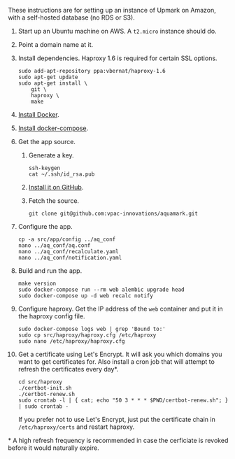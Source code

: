 These instructions are for setting up an instance of Upmark on Amazon, with a
self-hosted database (no RDS or S3).

 1. Start up an Ubuntu machine on AWS. A `t2.micro` instance should do.

 1. Point a domain name at it.

 1. Install dependencies. Haproxy 1.6 is required for certain SSL options.

    ```
    sudo add-apt-repository ppa:vbernat/haproxy-1.6
    sudo apt-get update
    sudo apt-get install \
        git \
        haproxy \
        make
    ```

 1. [Install Docker].

 1. [Install docker-compose].

 1. Get the app source.

    1. Generate a key.

        ```
        ssh-keygen
        cat ~/.ssh/id_rsa.pub
        ```

    1. [Install it on GitHub][deploy-key].

    1. Fetch the source.

        ```
        git clone git@github.com:vpac-innovations/aquamark.git
        ```

 1. Configure the app.

    ```
    cp -a src/app/config ../aq_conf
    nano ../aq_conf/aq.conf
    nano ../aq_conf/recalculate.yaml
    nano ../aq_conf/notification.yaml
    ```

 1. Build and run the app.

    ```
    make version
    sudo docker-compose run --rm web alembic upgrade head
    sudo docker-compose up -d web recalc notify
    ```

 1. Configure haproxy. Get the IP address of the `web` container and put it in
    the haproxy config file.

    ```
    sudo docker-compose logs web | grep 'Bound to:'
    sudo cp src/haproxy/haproxy.cfg /etc/haproxy
    sudo nano /etc/haproxy/haproxy.cfg
    ```

 1. Get a certificate using Let's Encrypt. It will ask you which domains you
    want to get certificates for. Also install a cron job that will attempt to
    refresh the certificates every day\*.

    ```
    cd src/haproxy
    ./certbot-init.sh
    ./certbot-renew.sh
    sudo crontab -l | { cat; echo "50 3 * * * $PWD/certbot-renew.sh"; } | sudo crontab -
    ```

    If you prefer not to use Let's Encrypt, just put the certificate chain
    in `/etc/haproxy/certs` and restart haproxy.

\* A high refresh frequency is recommended in case the cerficiate is revoked
before it would naturally expire.


[Install Docker]: https://docs.docker.com/engine/installation/linux/ubuntulinux/
[Install docker-compose]: https://docs.docker.com/compose/install/
[deploy-key]: https://developer.github.com/guides/managing-deploy-keys/#deploy-keys

